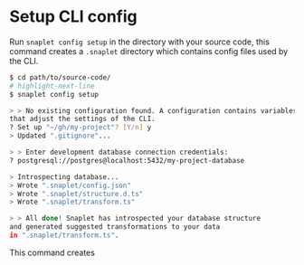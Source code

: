 # Setup CLI config

Run `snaplet config setup` in the directory with your source code, this command creates a `.snaplet` directory which contains config files used by the CLI.

```bash
$ cd path/to/source-code/
# highlight-next-line
$ snaplet config setup

> > No existing configuration found. A configuration contains variables
that adjust the settings of the CLI.
? Set up "~/gh/my-project"? [Y/n] y
> Updated ".gitignore"...

> > Enter development database connection credentials:
? postgresql://postgres@localhost:5432/my-project-database

> Introspecting database...
> Wrote ".snaplet/config.json"
> Wrote ".snaplet/structure.d.ts"
> Wrote ".snaplet/transform.ts"

> > All done! Snaplet has introspected your database structure
and generated suggested transformations to your data
in ".snaplet/transform.ts".
```

This command creates 
